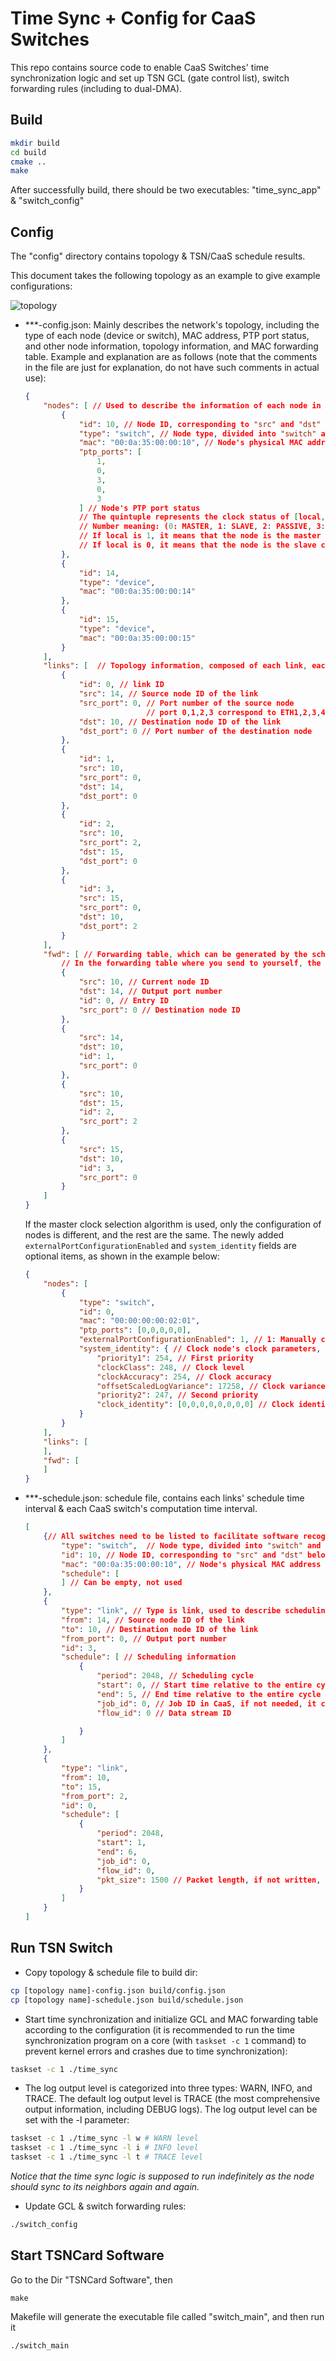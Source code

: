 # Time Sync + Config for CaaS Switches

This repo contains source code to enable CaaS Switches' time synchronization logic and set up TSN GCL (gate control list), switch forwarding rules (including to dual-DMA).



## Build

```bash
mkdir build
cd build
cmake ..
make
```

After successfully build, there should be two executables: "time_sync_app" & "switch_config"



## Config

The "config" directory contains topology & TSN/CaaS schedule results.

This document takes the following topology as an example to give example configurations:

![topology](../figs/example_topology.png)

* ***-config.json: Mainly describes the network's topology, including the type of each node (device or switch), MAC address, PTP port status, and other node information, topology information, and MAC forwarding table. Example and explanation are as follows (note that the comments in the file are just for explanation, do not have such comments in actual use):
  
  ```json
  {
      "nodes": [ // Used to describe the information of each node in the network
          {
              "id": 10, // Node ID, corresponding to "src" and "dst" below
              "type": "switch", // Node type, divided into "switch" and "device"
              "mac": "00:0a:35:00:00:10", // Node's physical MAC address
              "ptp_ports": [
                  1,
                  0,
                  3,
                  0,
                  3
              ] // Node's PTP port status
              // The quintuple represents the clock status of [local, ETH1, ETH2, ETH3, ETH4]
              // Number meaning: (0: MASTER, 1: SLAVE, 2: PASSIVE, 3: DISABLED)
              // If local is 1, it means that the node is the master clock node;
              // If local is 0, it means that the node is the slave clock node.
          },
          {
              "id": 14,
              "type": "device",
              "mac": "00:0a:35:00:00:14"
          },
          {
              "id": 15,
              "type": "device",
              "mac": "00:0a:35:00:00:15"
          }
      ],
      "links": [  // Topology information, composed of each link, each link is a directed edge
          {
              "id": 0, // link ID
              "src": 14, // Source node ID of the link
              "src_port": 0, // Port number of the source node
                             // port 0,1,2,3 correspond to ETH1,2,3,4 in reality
              "dst": 10, // Destination node ID of the link
              "dst_port": 0 // Port number of the destination node
          },
          {
              "id": 1,
              "src": 10,
              "src_port": 0,
              "dst": 14,
              "dst_port": 0
          },
          {
              "id": 2,
              "src": 10,
              "src_port": 2,
              "dst": 15,
              "dst_port": 0
          },
          {
              "id": 3,
              "src": 15,
              "src_port": 0,
              "dst": 10,
              "dst_port": 2
          }
      ],
      "fwd": [ // Forwarding table, which can be generated by the scheduling algorithm in CNC
          // In the forwarding table where you send to yourself, the port is 4 (caas) / 5 (PS ETH for new hardware)
          {
              "src": 10, // Current node ID
              "dst": 14, // Output port number
              "id": 0, // Entry ID
              "src_port": 0 // Destination node ID
          },
          {
              "src": 14,
              "dst": 10,
              "id": 1,
              "src_port": 0
          },
          {
              "src": 10,
              "dst": 15,
              "id": 2,
              "src_port": 2
          },
          {
              "src": 15,
              "dst": 10,
              "id": 3,
              "src_port": 0
          }
      ]
  }
  ```
  
  If the master clock selection algorithm is used, only the configuration of nodes is different, and the rest are the same. The newly added `externalPortConfigurationEnabled` and `system_identity` fields are optional items, as shown in the example below: 
  
  ```json
  {
      "nodes": [
          {
              "type": "switch",
              "id": 0,
              "mac": "00:00:00:00:02:01",
              "ptp_ports": [0,0,0,0,0], 
              "externalPortConfigurationEnabled": 1, // 1: Manually configure the master-slave relationship, 0: Configure the master-slave relationship through the master clock selection algorithm, if this item is not written, the default is 0, that is, configure the master-slave relationship through the master clock selection
              "system_identity": { // Clock node's clock parameters, used for comparison in the master clock selection algorithm, if this item is not written, the default is the configuration written below
                  "priority1": 254, // First priority
                  "clockClass": 248, // Clock level
                  "clockAccuracy": 254, // Clock accuracy
                  "offsetScaledLogVariance": 17258, // Clock variance
                  "priority2": 247, // Second priority
                  "clock_identity": [0,0,0,0,0,0,0,0] // Clock identifier, different clocks should have different parameters
              }
          }
      ],
      "links": [
      ],
      "fwd": [
      ]
  }
  ```

* ***-schedule.json: schedule file, contains each links' schedule time interval & each CaaS switch's computation time interval.
  
  ```json
  [
      {// All switches need to be listed to facilitate software recognition of configuration information
          "type": "switch",  // Node type, divided into "switch" and "device"
          "id": 10, // Node ID, corresponding to "src" and "dst" below
          "mac": "00:0a:35:00:00:10", // Node's physical MAC address
          "schedule": [
          ] // Can be empty, not used
      },
      {
          "type": "link", // Type is link, used to describe scheduling information
          "from": 14, // Source node ID of the link
          "to": 10, // Destination node ID of the link
          "from_port": 0, // Output port number
          "id": 3, 
          "schedule": [ // Scheduling information
              {
                  "period": 2048, // Scheduling cycle
                  "start": 0, // Start time relative to the entire cycle
                  "end": 5, // End time relative to the entire cycle
                  "job_id": 0, // Job ID in CaaS, if not needed, it can be omitted
                  "flow_id": 0 // Data stream ID
  
              }
          ]
      },
      {
          "type": "link",
          "from": 10,
          "to": 15,
          "from_port": 2,
          "id": 0,
          "schedule": [
              {
                  "period": 2048,
                  "start": 1,
                  "end": 6,
                  "job_id": 0,
                  "flow_id": 0,
                  "pkt_size": 1500 // Packet length, if not written, the default is 1500B, this item only exists on the path from Device to Switch
              }
          ]
      }
  ]
  ```



## Run TSN Switch

* Copy topology & schedule file to build dir:

```bash
cp [topology name]-config.json build/config.json
cp [topology name]-schedule.json build/schedule.json
```

* Start time synchronization and initialize GCL and MAC forwarding table according to the configuration (it is recommended to run the time synchronization program on a core (with `taskset -c 1` command) to prevent kernel errors and crashes due to time synchronization):

```bash
taskset -c 1 ./time_sync
```

* The log output level is categorized into three types: WARN, INFO, and TRACE. The default log output level is TRACE (the most comprehensive output information, including DEBUG logs).    The log output level can be set with the -l parameter: 

```bash
taskset -c 1 ./time_sync -l w # WARN level
taskset -c 1 ./time_sync -l i # INFO level
taskset -c 1 ./time_sync -l t # TRACE level
```

*Notice that the time sync logic is supposed to run indefinitely as the node should sync to its neighbors again and again.*

* Update GCL & switch forwarding rules:

```bash
./switch_config
```



## Start TSNCard Software

Go to the Dir "TSNCard Software", then

```
make
```

Makefile will generate the executable file called "switch_main", and then run it

```
./switch_main
```

